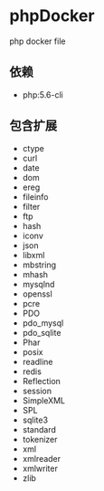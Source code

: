 # phpDocker
php docker file

 ## 依赖
- php:5.6-cli

 ## 包含扩展
- ctype
- curl
- date
- dom
- ereg
- fileinfo
- filter
- ftp
- hash
- iconv
- json
- libxml
- mbstring
- mhash
- mysqlnd
- openssl
- pcre
- PDO
- pdo_mysql
- pdo_sqlite
- Phar
- posix
- readline
- redis
- Reflection
- session
- SimpleXML
- SPL
- sqlite3
- standard
- tokenizer
- xml
- xmlreader
- xmlwriter
- zlib

